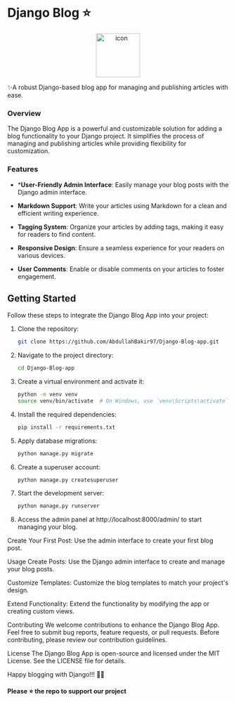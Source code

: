 # Django Blog ⭐

<p align="center">
<img src="https://techstack-generator.vercel.app/django-icon.svg" alt="icon" width="100" height="100" />
</p>

✨A robust Django-based blog app for managing and publishing articles with ease.

### Overview

The Django Blog App is a powerful and customizable solution for adding a blog functionality to your Django project. It simplifies the process of managing and publishing articles while providing flexibility for customization.

### Features

- ***User-Friendly Admin Interface**: Easily manage your blog posts with the Django admin interface.

- **Markdown Support**: Write your articles using Markdown for a clean and efficient writing experience.

- **Tagging System**: Organize your articles by adding tags, making it easy for readers to find content.

- **Responsive Design**: Ensure a seamless experience for your readers on various devices.

- **User Comments**: Enable or disable comments on your articles to foster engagement.

## Getting Started

Follow these steps to integrate the Django Blog App into your project:

1. Clone the repository:

   ```bash
   git clone https://github.com/AbdullahBakir97/Django-Blog-app.git
   ```

2. Navigate to the project directory:

   ```bash
   cd Django-Blog-app
   ```

3. Create a virtual environment and activate it:

   ```bash
   python -m venv venv
   source venv/bin/activate  # On Windows, use `venv\Scripts\activate`
   ```

4. Install the required dependencies:

   ```bash
   pip install -r requirements.txt
   ```

5. Apply database migrations:

   ```bash
   python manage.py migrate
   ```

6. Create a superuser account:

   ```bash
   python manage.py createsuperuser
   ```

7. Start the development server:

   ```bash
   python manage.py runserver
   ```

8. Access the admin panel at http://localhost:8000/admin/ to start managing your blog.

Create Your First Post: Use the admin interface to create your first blog post.

Usage
Create Posts: Use the Django admin interface to create and manage your blog posts.

Customize Templates: Customize the blog templates to match your project's design.

Extend Functionality: Extend the functionality by modifying the app or creating custom views.

Contributing
We welcome contributions to enhance the Django Blog App. Feel free to submit bug reports, feature requests, or pull requests. Before contributing, please review our contribution guidelines.

License
The Django Blog App is open-source and licensed under the MIT License. See the LICENSE file for details.

Happy blogging with Django!!! 📝✨



####  Please ⭐ the repo to support our project 
